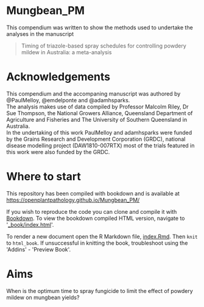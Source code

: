 # Mungbean_PM
This compendium was written to show the methods used to undertake the analyses in the manuscript 
> Timing of triazole-based spray schedules for controlling powdery mildew in Australia: a meta-analysis

# Acknowledgements
This compendium and the accompaning manuscript was authored by @PaulMelloy, @emdelponte and @adamhsparks.  
The analysis makes use of data compiled by Professor Malcolm Riley, Dr Sue Thompson, the National Growers Alliance, Queensland Department of Agriculture and Fisheries and The University of Southern Queensland in Australia.  
In the undertaking of this work PaulMelloy and adamhsparks were funded by the Grains Research and Development Corporation (GRDC), national disease modelling project (DAW1810-007RTX) most of the trials featured in this work were also funded by the GRDC.

# Where to start
This repository has been compiled with bookdown and is available at https://openplantpathology.github.io/Mungbean_PM/

If you wish to reproduce the code you can clone and compile it with [Bookdown](https://bookdown.org/yihui/bookdown/). To view the bookdown compiled HTML version, navigate to '[_book/index.html](_book/index.html)'.

To render a new document open the R Markdown file, [index.Rmd](index.Rmd). Then `knit` to `html_book`. If unsuccessful in knitting the book, troubleshoot using the 'Addins' - 'Preview Book'.

# Aims  
When is the optimum time to spray fungicide to limit the effect of powdery mildew on mungbean yields? 
